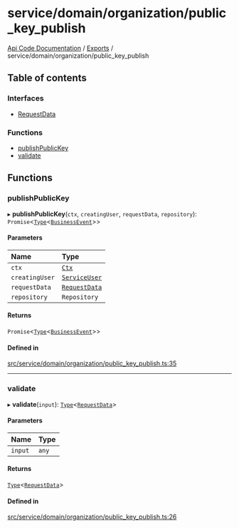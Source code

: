 # service/domain/organization/public\_key\_publish
[Api Code Documentation](../README.md) / [Exports](../modules.md) / service/domain/organization/public\_key\_publish

## Table of contents

### Interfaces

- [RequestData](../interfaces/service_domain_organization_public_key_publish.RequestData.md)

### Functions

- [publishPublicKey](service_domain_organization_public_key_publish.md#publishpublickey)
- [validate](service_domain_organization_public_key_publish.md#validate)

## Functions

### publishPublicKey

▸ **publishPublicKey**(`ctx`, `creatingUser`, `requestData`, `repository`): `Promise`\<[`Type`](result.md#type)\<[`BusinessEvent`](service_domain_business_event.md#businessevent)\>\>

#### Parameters

| Name | Type |
| :------ | :------ |
| `ctx` | [`Ctx`](../interfaces/lib_ctx.Ctx.md) |
| `creatingUser` | [`ServiceUser`](../interfaces/service_domain_organization_service_user.ServiceUser.md) |
| `requestData` | [`RequestData`](../interfaces/service_domain_organization_public_key_publish.RequestData.md) |
| `repository` | `Repository` |

#### Returns

`Promise`\<[`Type`](result.md#type)\<[`BusinessEvent`](service_domain_business_event.md#businessevent)\>\>

#### Defined in

[src/service/domain/organization/public_key_publish.ts:35](https://github.com/openkfw/TruBudget/blob/c993c60c/api/src/service/domain/organization/public_key_publish.ts#L35)

___

### validate

▸ **validate**(`input`): [`Type`](result.md#type)\<[`RequestData`](../interfaces/service_domain_organization_public_key_publish.RequestData.md)\>

#### Parameters

| Name | Type |
| :------ | :------ |
| `input` | `any` |

#### Returns

[`Type`](result.md#type)\<[`RequestData`](../interfaces/service_domain_organization_public_key_publish.RequestData.md)\>

#### Defined in

[src/service/domain/organization/public_key_publish.ts:26](https://github.com/openkfw/TruBudget/blob/c993c60c/api/src/service/domain/organization/public_key_publish.ts#L26)
